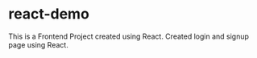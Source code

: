 # react-demo
This is a Frontend Project created using React.
Created login and signup page using React.
